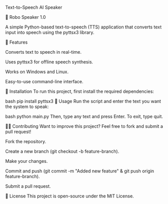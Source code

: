 Text-to-Speech AI Speaker

📢 Robo Speaker 1.0

A simple Python-based text-to-speech (TTS) application that converts text input into speech using the pyttsx3 library.

🚀 Features

Converts text to speech in real-time.

Uses pyttsx3 for offline speech synthesis.

Works on Windows and Linux.

Easy-to-use command-line interface.

🔧 Installation
To run this project, first install the required dependencies:

bash
pip install pyttsx3
📜 Usage
Run the script and enter the text you want the system to speak:

bash
python main.py
Then, type any text and press Enter. To exit, type quit.

👨‍💻 Contributing
Want to improve this project? Feel free to fork and submit a pull request!

Fork the repository.

Create a new branch (git checkout -b feature-branch).

Make your changes.

Commit and push (git commit -m "Added new feature" & git push origin feature-branch).

Submit a pull request.

📜 License
This project is open-source under the MIT License.
